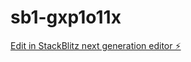 # sb1-gxp1o11x

[Edit in StackBlitz next generation editor ⚡️](https://stackblitz.com/~/github.com/ruivenancio/sb1-gxp1o11x)